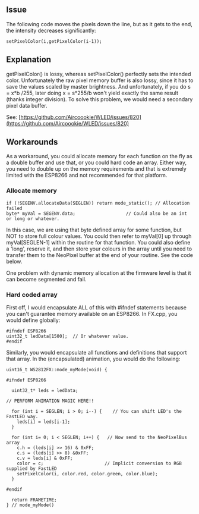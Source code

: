 ## Issue
The following code moves the pixels down the line, but as it gets to the end, the intensity decreases significantly:

`setPixelColor(i,getPixelColor(i-1));`

## Explanation

getPixelColor() is lossy, whereas setPixelColor() perfectly sets the intended color. Unfortunately the raw pixel memory buffer is also lossy, since it has to save the values scaled by master brightness. And unfortunately, if you do s = x\*b /255, later doing x = s\*255/b won't yield exactly the same result (thanks integer division). To solve this problem, we would need a secondary pixel data buffer.

See: [https://github.com/Aircoookie/WLED/issues/820](https://github.com/Aircoookie/WLED/issues/820)

## Workarounds
As a workaround, you could allocate memory for each function on the fly as a double buffer and use that, or you could hard code an array. Either way, you need to double up on the memory requirements and that is extremely limited with the ESP8266  and not recommended for that platform.

### Allocate memory
```
if (!SEGENV.allocateData(SEGLEN)) return mode_static(); // Allocation failed
byte* myVal = SEGENV.data;                   // Could also be an int or long or whatever.
```
In this case, we are using that byte defined array for some function, but NOT to store full colour values.
You could then refer to myVal[0] up through myVal[SEGLEN-1] within the routine for that function.
You could also define a 'long', reserve it, and then store your colours in the array until you need to transfer them to the NeoPixel buffer at the end of your routine. See the code below.

One problem with dynamic memory allocation at the firmware level is that it can become segmented and fail.

### Hard coded array

First off, I would encapsulate ALL of this with #ifndef statements because you can't guarantee memory available on an ESP8266. In FX.cpp, you would define globally:

```
#ifndef ESP8266
uint32_t ledData[1500];  // Or whatever value.
#endif
```
Similarly, you would encapsulate all functions and definitions that support that array. In the (encapsulated) animation, you would do the following:

```
uint16_t WS2812FX::mode_myMode(void) {

#ifndef ESP8266

  uint32_t* leds = ledData;

// PERFORM ANIMATION MAGIC HERE!!

  for (int i = SEGLEN; i > 0; i--) {    // You can shift LED's the FastLED way.
    leds[i] = leds[i-1];
  }

  for (int i= 0; i < SEGLEN; i++) {   // Now send to the NeoPixelBus array
    c.h = (leds[i] >> 16) & 0xFF;
    c.s = (leds[i] >> 8) &0xFF;
    c.v = leds[i] & 0xFF;
    color = c;                       // Implicit conversion to RGB supplied by FastLED
    setPixelColor(i, color.red, color.green, color.blue);
  }

#endif

  return FRAMETIME;
} // mode_myMode()
```